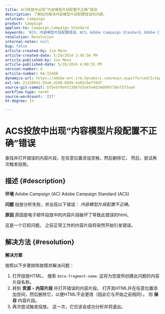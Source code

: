 ```yaml
---
title: ACS投放中出现“内容模型片段配置不正确”错误
description: 了解如何解决内容模型片段配置错误的问题。
solution: Campaign
product: Campaign
applies-to: Campaign,Campaign Standard
keywords: 'KCS，内容模型片段配置错误，ACS，Adobe Campaign Standard，Adobe Campaign，AC，HTML，投放，数据片段名称，错误，'
resolution: Resolution
internal-notes: null
bug: false
article-created-by: Jim Menn
article-created-date: 5/20/2024 3:45:56 PM
article-published-by: Jim Menn
article-published-date: 5/20/2024 4:00:55 PM
version-number: 4
article-number: KA-15488
dynamics-url: https://adobe-ent.crm.dynamics.com/main.aspx?forceUCI=1&pagetype=entityrecord&etn=knowledgearticle&id=7c4e1c07-c016-ef11-9f8a-6045bd006268
exl-id: 21328841-50ab-4240-88d9-4a83cbe7f0d7
source-git-commit: bf5ebf8e4723667d3a47e0d246896f30a7573aa4
workflow-type: tm+mt
source-wordcount: '227'
ht-degree: 1%

---
```


# ACS投放中出现“内容模型片段配置不正确”错误


查找并打开错误的内容片段，在任意位置添加空格，然后删除它。 然后，尝试再次触发投放。

## 描述 {#description}


<b>环境</b>
Adobe Campaign (AC) Adobe Campaign Standard (ACS)

<b>问题</b>
投放分析失败，并出现以下错误： *内容模型片段配置不正确。*

<b>原因</b>
原因是电子邮件投放中的内容片段破坏了导致此错误的html。

这是一个已知问题。 之前正常工作的内容片段将突然开始引发错误。


## 解决方法 {#resolution}


<b>解决方案</b>

按照以下步骤排除故障并解决问题：

1. 打开投放HTML。 搜索 `data-fragment-name`. 这将为您提供创建此问题的内容片段名称。
2. 转到 <b>资源</b> `>`  <b>内容片段</b> 并打开错误的内容片段。 打开其HTML并在任意位置添加空间，然后删除它，以便HTML不会更改（因此它与开始之前相同）。 则 <b>保存</b> 内容片段。
3. 再次尝试触发投放。 这一次，它应该会成功分析并将退出。
